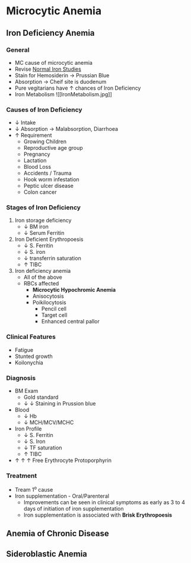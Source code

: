 # Microcytic Anemia

## Iron Deficiency Anemia
### General
- MC cause of microcytic anemia
- Revise [Normal Iron Studies](Pathology/Hematology/HematParams#Iron%20Studies)
- Stain for Hemosiderin  $\rightarrow$ Prussian Blue
- Absorption  $\rightarrow$ Cheif site is duodenum
- Pure vegitarians have $\uparrow$ chances of Iron Deficiency
- Iron Metabolism
	 ![[IronMetabolism.jpg]]

### Causes of Iron Deficiency
- $\downarrow$ Intake
- $\downarrow$ Absorption  $\rightarrow$ Malabsorption, Diarrhoea
- $\uparrow$ Requirement
	- Growing Children
	- Reproductive age group
	- Pregnancy
	- Lactation
	- Blood Loss
	- Accidents / Trauma
	- Hook worm infestation
	- Peptic ulcer disease
	- Colon cancer
### Stages of Iron Deficiency
1. Iron storage deficiency
	- $\downarrow$ BM iron
	- $\downarrow$ Serum Ferritin
2. Iron Deficient Erythropoesis
	- $\downarrow$ S. Ferritin
	- $\downarrow$ S. iron
	- $\downarrow$ transferrin saturation
	- $\uparrow$ TIBC
3. Iron deficiency anemia
	- All of the above
	- RBCs affected
		- **Microcytic Hypochromic Anemia**
		- Anisocytosis
		- Poikilocytosis
			- Pencil cell
			- Target cell
			- Enhanced central pallor
### Clinical Features
- Fatigue
- Stunted growth
- Koilonychia

### Diagnosis
- BM Exam
	- Gold standard
	- $\downarrow$ $\downarrow$ Staining in Prussion blue
- Blood
	- $\downarrow$ Hb
	- $\downarrow$ MCH/MCV/MCHC
- Iron Profile
	- $\downarrow$ S. Ferritin
	- $\downarrow$ S. Iron
	- $\downarrow$ TF saturation
	- $\uparrow$ TIBC
- $\uparrow$ $\uparrow$ $\uparrow$ Free Erythrocyte Protoporphyrin

### Treatment
- Tream 1<sup>o</sup> cause
- Iron supplementation - Oral/Parenteral
	- Improvements can be seen in clinical symptoms as early as 3 to 4 days of initiation of iron supplementation
	- Iron supplementation is associated with **Brisk Erythropoesis**
## Anemia of Chronic Disease

## Sideroblastic Anemia